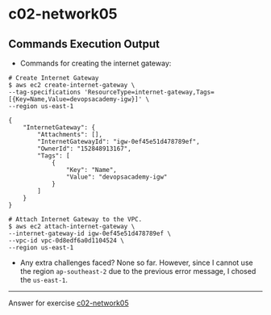 # c02-network05

## Commands Execution Output

- Commands for creating the internet gateway:
```
# Create Internet Gateway
$ aws ec2 create-internet-gateway \
--tag-specifications 'ResourceType=internet-gateway,Tags=[{Key=Name,Value=devopsacademy-igw}]' \
--region us-east-1

{
    "InternetGateway": {
        "Attachments": [],
        "InternetGatewayId": "igw-0ef45e51d478789ef",
        "OwnerId": "152848913167",
        "Tags": [
            {
                "Key": "Name",
                "Value": "devopsacademy-igw"
            }
        ]
    }
}

# Attach Internet Gateway to the VPC.
$ aws ec2 attach-internet-gateway \
--internet-gateway-id igw-0ef45e51d478789ef \
--vpc-id vpc-0d8edf6a0d1104524 \
--region us-east-1
```

- Any extra challenges faced?
None so far. However, since I cannot use the region `ap-southeast-2` due to the previous error message, I chosed the `us-east-1`.

<!-- Don't change anything below this point-->
***
Answer for exercise [c02-network05](https://github.com/devopsacademyau/academy/blob/893381c6f0b69434d9e8597d3d4b1c17f9bc1371/classes/02class/exercises/c02-network05/README.md)